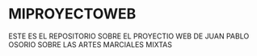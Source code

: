 # MIPROYECTOWEB
ESTE ES EL REPOSITORIO SOBRE EL PROYECTIO WEB DE JUAN PABLO OSORIO SOBRE LAS ARTES MARCIALES MIXTAS

